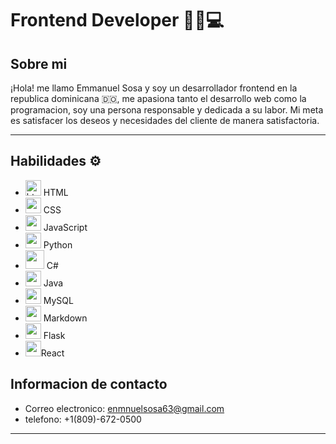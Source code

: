 # Frontend Developer 👩‍💻💻

## Sobre mi 

¡Hola! me llamo Emmanuel Sosa y soy un desarrollador frontend en la republica dominicana 🇩🇴, me apasiona tanto el desarrollo web
como la programacion, soy una persona responsable y dedicada a su labor. Mi meta es satisfacer los deseos y necesidades del cliente
de manera satisfactoria.

---

## Habilidades ⚙

* <img src="https://upload.wikimedia.org/wikipedia/commons/thumb/6/61/HTML5_logo_and_wordmark.svg/512px-HTML5_logo_and_wordmark.svg.png" alt="html logo" width="25px" height="25px"> HTML
* <img src="https://diziglobalsolution.com/wp-content/uploads/2023/04/logo-css-3-1536.png" width='25px' height='25px'> CSS
* <img src="https://upload.wikimedia.org/wikipedia/commons/thumb/6/6a/JavaScript-logo.png/768px-JavaScript-logo.png" width="25px" height="25px"> JavaScript
* <img src="https://upload.wikimedia.org/wikipedia/commons/thumb/c/c3/Python-logo-notext.svg/1869px-Python-logo-notext.svg.png" width="25px" height="25px"> Python
* <img src="https://upload.wikimedia.org/wikipedia/commons/4/4f/Csharp_Logo.png" width="30px" height="30px"> C#
* <img src="https://cdn.icon-icons.com/icons2/2415/PNG/512/java_original_wordmark_logo_icon_146459.png" width="25px" height="25px"> Java
* <img src="https://brandslogos.com/wp-content/uploads/thumbs/mysql-logo-vector-1.svg" width="25px" height="25px"> MySQL
* <img src="https://upload.wikimedia.org/wikipedia/commons/thumb/4/48/Markdown-mark.svg/1024px-Markdown-mark.svg.png" width="25px" height="25px"> Markdown
* <img src="https://cdn.icon-icons.com/icons2/2389/PNG/512/flask_logo_icon_145276.png" width="25px" height="25px"> Flask
* <img src="https://upload.wikimedia.org/wikipedia/commons/thumb/a/a7/React-icon.svg/2300px-React-icon.svg.png" width="25px" height="25px">React


## Informacion de contacto
* Correo electronico: enmnuelsosa63@gmail.com
* telefono: +1(809)-672-0500 
---
